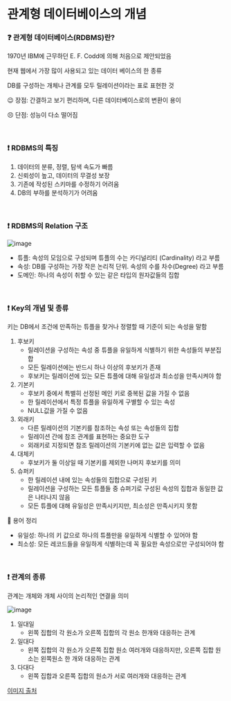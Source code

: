 # 관계형 데이터베이스의 개념

### ❓ 관계형 데이터베이스(RDBMS)란?

1970년 IBM에 근무하던 E. F. Codd에 의해 처음으로 제안되었음

현재 웹에서 가장 많이 사용되고 있는 데이터 베이스의 한 종류

DB를 구성하는 개체나 관계를 모두 릴레이션이라는 표로 표현한 것

😉 장점: 간결하고 보기 편리하며, 다른 데이터베이스로의 변환이 용이 

😣 단점: 성능이 다소 떨어짐

<br/>

### ❗ RDBMS의 특징

1. 데이터의 분류, 정렬, 탐색 속도가 빠름
2. 신뢰성이 높고, 데이터의 무결성 보장
3. 기존에 작성된 스키마를 수정하기 어려움
4. DB의 부하를 분석하기가 어려움

<br/>

### ❗ RDBMS의 Relation 구조

![image](https://user-images.githubusercontent.com/64277114/89731260-84fc0780-da80-11ea-92c8-0ed6e39ddd19.png)

* 튜플: 속성의 모임으로 구성되며 튜플의 수는 카디널리티 (Cardinality) 라고 부름
* 속성: DB를 구성하는 가장 작은 논리적 단위. 속성의 수를 차수(Degree) 라고 부름
* 도메인: 하나의 속성이 취할 수 있는 같은 타입의 원자값들의 집합

<br/>

### ❗ Key의 개념 및 종류

키는 DB에서 조건에 만족하는 튜플을 찾거나 정렬할 때 기준이 되는 속성을 말함

1. 후보키
   * 릴레이션을 구성하는 속성 중 튜플을 유일하게 식별하기 위한 속성들의 부분집합
   * 모든 릴레이션에는 반드시 하나 이상의 후보키가 존재
   * 후보키는 릴레이션에 있는 모든 튜플에 대해 유일성과 최소성을 만족시켜야 함
2. 기본키
   * 후보키 중에서 특별히 선정된 메인 키로 중복된 값을 가질 수 없음
   * 한 릴레이션에서 특정 튜플을 유일하게 구별할 수 있는 속성
   * NULL값을 가질 수 없음
3. 외래키
   * 다른 릴레이션의 기본키를 참조하는 속성 또는 속성들의 집합
   * 릴레이션 간에 참조 관계를 표현하는 중요한 도구
   * 외래키로 지정되면 참조 릴레이션의 기본키에 없는 값은 입력할 수 없음
4. 대체키
   * 후보키가 둘 이상일 때 기본키를 제외한 나머지 후보키를 의미
5. 슈퍼키
   * 한 릴레이션 내에 있는 속성들의 집합으로 구성된 키
   * 릴레이션을 구성하는 모든 튜플들 중 슈퍼기로 구성된 속성의 집합과 동일한 값은 나타나지 않음
   * 모든 튜플에 대해 유일성은 만족시키지만, 최소성은 만족시키지 못함

🚩 용어 정리

* 유일성: 하나의 키 값으로 하나의 튜플만을 유일하게 식별할 수 있어야 함
* 최소성: 모든 레코드들을 유일하게 식별하는데 꼭 필요한 속성으로만 구성되어야 함

<br/>

### ❗ 관계의 종류

관계는 개체와 개체 사이의 논리적인 연결을 의미

![image](https://user-images.githubusercontent.com/64277114/89731790-c393c100-da84-11ea-9e10-c70c194b0479.png)

1. 일대일
   * 왼쪽 집합의 각 원소가 오른쪽 집합의 각 원소 한개와 대응하는 관계
2. 일대다
   * 왼쪽 집합의 각 원소가 오른쪽 집합 원소 여러개와 대응하지만, 오른쪽 집합 원소는 왼쪽원소 한 개와 대응하는 관계
3. 다대다
   * 왼쪽 집합과 오른쪽 집합의 원소가 서로 여러개와 대응하는 관계

[이미지 출처](http://tcpschool.com/mysql/mysql_intro_relationalDB)